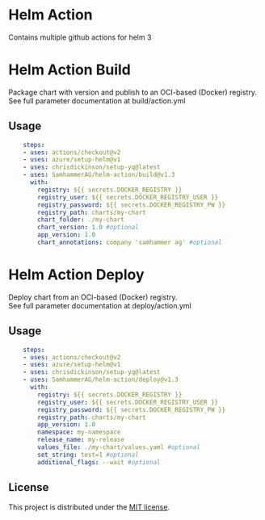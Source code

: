 # Helm Action

Contains multiple github actions for helm 3

# Helm Action Build

Package chart with version and publish to an OCI-based (Docker) registry.\
See full parameter documentation at build/action.yml

## Usage

```yaml
    steps:
    - uses: actions/checkout@v2
    - uses: azure/setup-helm@v1
    - uses: chrisdickinson/setup-yq@latest
    - uses: SamhammerAG/helm-action/build@v1.3
      with:
        registry: ${{ secrets.DOCKER_REGISTRY }}
        registry_user: ${{ secrets.DOCKER_REGISTRY_USER }}
        registry_password: ${{ secrets.DOCKER_REGISTRY_PW }}
        registry_path: charts/my-chart
        chart_folder: ./my-chart
        chart_version: 1.0 #optional
        app_version: 1.0
        chart_annotations: company 'samhammer ag' #optional
```

# Helm Action Deploy

Deploy chart from an OCI-based (Docker) registry.\
See full parameter documentation at deploy/action.yml

## Usage

```yaml
    steps:
    - uses: actions/checkout@v2
    - uses: azure/setup-helm@v1
    - uses: chrisdickinson/setup-yq@latest
    - uses: SamhammerAG/helm-action/deploy@v1.3
      with:
        registry: ${{ secrets.DOCKER_REGISTRY }}
        registry_user: ${{ secrets.DOCKER_REGISTRY_USER }}
        registry_password: ${{ secrets.DOCKER_REGISTRY_PW }}
        registry_path: charts/my-chart
        app_version: 1.0
        namespace: my-namespace
        release_name: my-release
        values_file: ./my-chart/values.yaml #optional
        set_string: test=1 #optional
        additional_flags: --wait #optional
```

## License

This project is distributed under the [MIT license](LICENSE.md).
